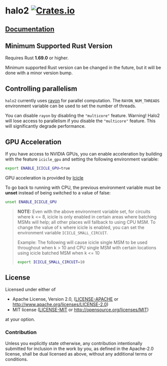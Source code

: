 # halo2 [![Crates.io](https://img.shields.io/crates/v/halo2.svg)](https://crates.io/crates/halo2) #

## [Documentation](https://docs.rs/halo2)

## Minimum Supported Rust Version

Requires Rust **1.69.0** or higher.

Minimum supported Rust version can be changed in the future, but it will be done with a
minor version bump.

## Controlling parallelism

`halo2` currently uses [rayon](https://github.com/rayon-rs/rayon) for parallel computation.
The `RAYON_NUM_THREADS` environment variable can be used to set the number of threads.

You can disable `rayon` by disabling the `"multicore"` feature.
Warning! Halo2 will lose access to parallelism if you disable the `"multicore"` feature.
This will significantly degrade performance.

## GPU Acceleration

If you have access to NVIDIA GPUs, you can enable acceleration by building with the feature `icicle_gpu` and setting the following environment variable:

```sh
export ENABLE_ICICLE_GPU=true
```

GPU acceleration is provided by [Icicle](https://github.com/ingonyama-zk/icicle)

To go back to running with CPU, the previous environment variable must be **unset** instead of being switched to a value of false:

```sh
unset ENABLE_ICICLE_GPU
```

>**NOTE:** Even with the above environment variable set, for circuits where k <= 8, icicle is only enabled in certain areas where batching MSMs will help; all other places will fallback to using CPU MSM. To change the value of `k` where icicle is enabled, you can set the environment variable `ICICLE_SMALL_CIRCUIT`.
> 
> Example: The following will cause icicle single MSM to be used throughout when k > 10 and CPU single MSM with certain locations using icicle batched MSM when k <= 10
>```sh
>export ICICLE_SMALL_CIRCUIT=10
>```
>

## License

Licensed under either of

 * Apache License, Version 2.0, ([LICENSE-APACHE](LICENSE-APACHE) or
   http://www.apache.org/licenses/LICENSE-2.0)
 * MIT license ([LICENSE-MIT](LICENSE-MIT) or http://opensource.org/licenses/MIT)

at your option.

### Contribution

Unless you explicitly state otherwise, any contribution intentionally
submitted for inclusion in the work by you, as defined in the Apache-2.0
license, shall be dual licensed as above, without any additional terms or
conditions.
